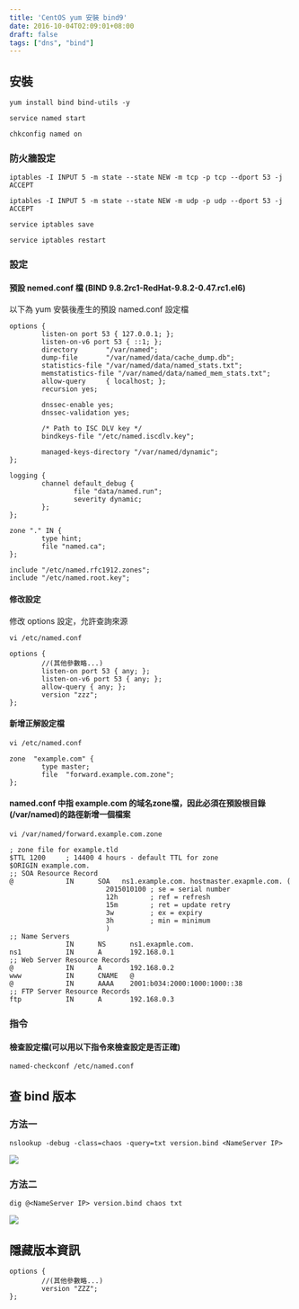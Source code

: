 ```yaml
---
title: 'CentOS yum 安裝 bind9'
date: 2016-10-04T02:09:01+08:00
draft: false
tags: ["dns", "bind"]
---
```


## 安裝

`yum install bind bind-utils -y`
  
`service named start`
  
`chkconfig named on`


### 防火牆設定

`iptables -I INPUT 5 -m state --state NEW -m tcp -p tcp --dport 53 -j ACCEPT `
  
`iptables -I INPUT 5 -m state --state NEW -m udp -p udp --dport 53 -j ACCEPT`
  
`service iptables save`
  
`service iptables restart`

### 設定

#### 預設 nemed.conf 檔 (BIND 9.8.2rc1-RedHat-9.8.2-0.47.rc1.el6)

以下為 yum 安裝後產生的預設 named.conf 設定檔
  
```
options {
        listen-on port 53 { 127.0.0.1; };
        listen-on-v6 port 53 { ::1; };
        directory       "/var/named";
        dump-file       "/var/named/data/cache_dump.db";
        statistics-file "/var/named/data/named_stats.txt";
        memstatistics-file "/var/named/data/named_mem_stats.txt";
        allow-query     { localhost; };
        recursion yes;

        dnssec-enable yes;
        dnssec-validation yes;

        /* Path to ISC DLV key */
        bindkeys-file "/etc/named.iscdlv.key";

        managed-keys-directory "/var/named/dynamic";
};

logging {
        channel default_debug {
                file "data/named.run";
                severity dynamic;
        };
};

zone "." IN {
        type hint;
        file "named.ca";
};

include "/etc/named.rfc1912.zones";
include "/etc/named.root.key";
```

#### 修改設定

修改 options 設定，允許查詢來源
  
`vi /etc/named.conf`
  
```
options {
        //(其他參數略...)
        listen-on port 53 { any; };
        listen-on-v6 port 53 { any; };
        allow-query { any; };
        version "zzz";
};
```

#### 新增正解設定檔

`vi /etc/named.conf`
  
```
zone  "example.com" {
        type master;
        file  "forward.example.com.zone";
};
```

#### named.conf 中指 example.com 的域名zone檔，因此必須在預設根目錄(/var/named)的路徑新增一個檔案

`vi /var/named/forward.example.com.zone`
  
```
; zone file for example.tld
$TTL 1200     ; 14400 4 hours - default TTL for zone
$ORIGIN example.com.
;; SOA Resource Record
@             IN      SOA   ns1.example.com. hostmaster.exapmle.com. (
                        2015010100 ; se = serial number
                        12h        ; ref = refresh
                        15m        ; ret = update retry
                        3w         ; ex = expiry
                        3h         ; min = minimum
                        )
;; Name Servers
              IN      NS      ns1.exapmle.com.
ns1           IN      A       192.168.0.1
;; Web Server Resource Records
@             IN      A       192.168.0.2
www           IN      CNAME   @
@             IN      AAAA    2001:b034:2000:1000:1000::38
;; FTP Server Resource Records
ftp           IN      A       192.168.0.3
```

### 指令

#### 檢查設定檔(可以用以下指令來檢查設定是否正確)

`named-checkconf /etc/named.conf`

## 查 bind 版本

### 方法一

`nslookup -debug -class=chaos -query=txt version.bind <NameServer IP>`
  
![](https://fblog.ooopiz.com/images/201609/A02-02.jpg)

### 方法二

`dig @<NameServer IP> version.bind chaos txt`
  
![](https://fblog.ooopiz.com/images/201609/A02-01.jpg)

## 隱藏版本資訊

```
options {
        //(其他參數略...)
        version "ZZZ";
};
```
